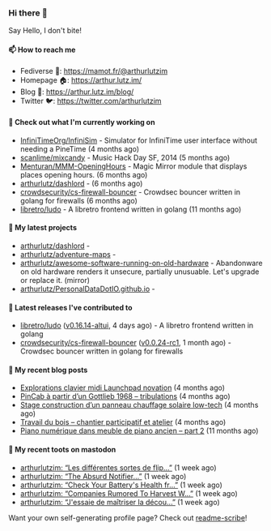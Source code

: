 ### Hi there 👋

Say Hello, I don't bite!

#### 📫 How to reach me

- Fediverse 🐘: https://mamot.fr/@arthurlutzim
- Homepage 🏠: https://arthur.lutz.im/
- Blog 📰: https://arthur.lutz.im/blog/
- Twitter 🐦: https://twitter.com/arthurlutzim

#### 👷 Check out what I'm currently working on

- [InfiniTimeOrg/InfiniSim](https://github.com/InfiniTimeOrg/InfiniSim) - Simulator for InfiniTime user interface without needing a PineTime (4 months ago)
- [scanlime/mixcandy](https://github.com/scanlime/mixcandy) - Music Hack Day SF, 2014 (5 months ago)
- [Menturan/MMM-OpeningHours](https://github.com/Menturan/MMM-OpeningHours) - Magic Mirror module that displays places opening hours. (6 months ago)
- [arthurlutz/dashlord](https://github.com/arthurlutz/dashlord) -  (6 months ago)
- [crowdsecurity/cs-firewall-bouncer](https://github.com/crowdsecurity/cs-firewall-bouncer) - Crowdsec bouncer written in golang for firewalls (6 months ago)
- [libretro/ludo](https://github.com/libretro/ludo) - A libretro frontend written in golang (11 months ago)

#### 🌱 My latest projects

- [arthurlutz/dashlord](https://github.com/arthurlutz/dashlord) - 
- [arthurlutz/adventure-maps](https://github.com/arthurlutz/adventure-maps) - 
- [arthurlutz/awesome-software-running-on-old-hardware](https://github.com/arthurlutz/awesome-software-running-on-old-hardware) - Abandonware on old hardware renders it unsecure, partially unusuable. Let&#39;s upgrade or replace it. (mirror)
- [arthurlutz/PersonalDataDotIO.github.io](https://github.com/arthurlutz/PersonalDataDotIO.github.io) - 

#### 🔭 Latest releases I've contributed to

- [libretro/ludo](https://github.com/libretro/ludo) ([v0.16.14-altui](https://github.com/libretro/ludo/releases/tag/v0.16.14-altui), 4 days ago) - A libretro frontend written in golang
- [crowdsecurity/cs-firewall-bouncer](https://github.com/crowdsecurity/cs-firewall-bouncer) ([v0.0.24-rc1](https://github.com/crowdsecurity/cs-firewall-bouncer/releases/tag/v0.0.24-rc1), 1 month ago) - Crowdsec bouncer written in golang for firewalls

#### 📜 My recent blog posts

- [Explorations clavier midi Launchpad novation](https://arthur.lutz.im/blog/2022/02/28/explorations-clavier-midi-launchpad-novation/) (4 months ago)
- [PinCab à partir d’un Gottlieb 1968 – tribulations](https://arthur.lutz.im/blog/2022/02/27/pincab-a-partir-dun-gottlieb-1968-tribulations/) (4 months ago)
- [Stage construction d’un panneau chauffage solaire low-tech](https://arthur.lutz.im/blog/2022/02/27/stage-construction-dun-panneau-chauffage-solaire-low-tech/) (4 months ago)
- [Travail du bois – chantier participatif et atelier](https://arthur.lutz.im/blog/2022/02/24/travail-du-bois-chantier-participatif-et-atelier/) (4 months ago)
- [Piano numérique dans meuble de piano ancien – part 2](https://arthur.lutz.im/blog/2021/08/16/piano-numerique-dans-meuble-de-piano-ancien-part-2/) (11 months ago)

#### 🐘 My recent toots on mastodon

- [arthurlutzim: “Les différentes sortes de flip…”](https://mamot.fr/@arthurlutzim/108607241223081483) (1 week ago)
- [arthurlutzim: “The Absurd Notifier…”](https://mamot.fr/@arthurlutzim/108607232457103260) (1 week ago)
- [arthurlutzim: “Check Your Battery&#39;s Health fr…”](https://mamot.fr/@arthurlutzim/108607210529163269) (1 week ago)
- [arthurlutzim: “Companies Rumored To Harvest W…”](https://mamot.fr/@arthurlutzim/108596527787917767) (1 week ago)
- [arthurlutzim: “J&#39;essaie de maîtriser la décou…”](https://mamot.fr/@arthurlutzim/108588604457453892) (1 week ago)

Want your own self-generating profile page? Check out [readme-scribe](https://github.com/muesli/readme-scribe)!
